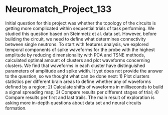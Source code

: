 # Neuromatch_Project_133

Initial question for this project was whether the topology of the circuits is getting more complicated within sequential trials of task performing. We studied this question based on Steinmetz et al. data set. However, before building the circuit, we need to define what determines connectivity between single neutrons. 
To start with features analysis, we explored temporal components of spike waveforms for the probe with the highest amplitude by reducing dimensionality with PCA and TSNE methods, calculated optimal amount of clusters and plot waveforms concerning clusters. We find that waveforms in each cluster have distinguished parameters of amplitude and spike width. 
It yet does not provide the answer to the question, so we thought what can be done next: 1) Plot clusters statistics per different brain areas to define whether any of waveforms defined by a region; 2) Calculate shifts of waveforms in milliseconds to build a signal spreading map; 3) Compare results per different stages of trial; 4) Compare results per first and last trails. 
The main result of exploration is asking more in-depth questions about data set and neural circuits formation.  
